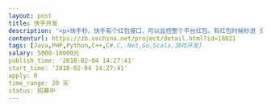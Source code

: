 ```yaml
---                
layout: post       
title: 快手开发           
description: '<p>快手秒。快手有个红包接口，可以监控整个平台红包。有红包时候秒进 没有红包秒退</p>'     
contenturl: https://zb.oschina.net/project/detail.html?id=18021      
tags: [Java,PHP,Python,C++,C#,C,.Net,Go,Scala,游戏开发]            
salary: 5000-10000元          
publish_time: '2018-02-04 14:27:41'         
start_time: '2018-02-04 14:27:41'           
apply: 0                   
time_range: 20 天              
status: 招募中                  
---                 
```

